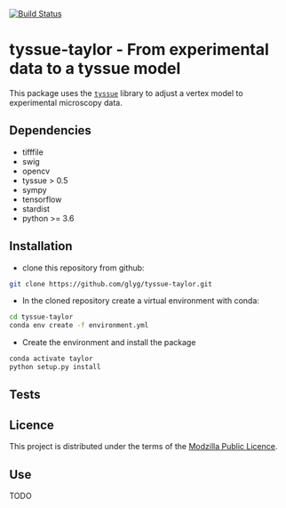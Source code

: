 
[![Build Status](https://travis-ci.org/felixquinton/tyssue-taylor.svg?branch=master)](https://travis-ci.org/felixquinton/tyssue-taylor)

# tyssue-taylor - From experimental data to a tyssue model

This package uses the [`tyssue`](https://tyssue.readthedocs.io) library to adjust a vertex model to experimental microscopy data.

## Dependencies

- tifffile
- swig
- opencv
- tyssue > 0.5
- sympy
- tensorflow
- stardist
- python >= 3.6


## Installation

- clone this repository from github:

```sh
git clone https://github.com/glyg/tyssue-taylor.git
```

- In the cloned repository create a virtual environment with conda:
```sh
cd tyssue-taylor
conda env create -f environment.yml
```

- Create the environment and install the package
```bash
conda activate taylor
python setup.py install
```

## Tests


## Licence

This project is distributed under the terms of the [Modzilla Public Licence](https://www.mozilla.org/en-US/MPL/2.0/).

## Use

TODO
